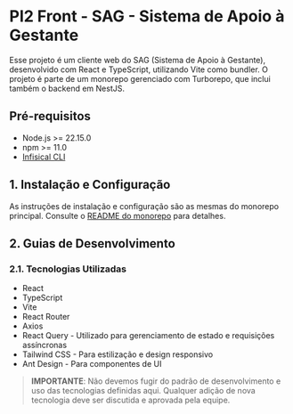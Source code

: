 # PI2 Front - SAG - Sistema de Apoio à Gestante

Esse projeto é um cliente web do SAG (Sistema de Apoio à Gestante), desenvolvido com React e TypeScript, utilizando Vite como bundler. O projeto é parte de um monorepo gerenciado com Turborepo, que inclui também o backend em NestJS.

## Pré-requisitos
- Node.js >= 22.15.0
- npm >= 11.0
- [Infisical CLI](https://infisical.com/docs/cli/overview)

## 1. Instalação e Configuração

As instruções de instalação e configuração são as mesmas do monorepo principal. Consulte o [README do monorepo](../README.md) para detalhes.

## 2. Guias de Desenvolvimento
### 2.1. Tecnologias Utilizadas
- React
- TypeScript
- Vite
- React Router
- Axios
- React Query - Utilizado para gerenciamento de estado e requisições assíncronas
- Tailwind CSS - Para estilização e design responsivo
- Ant Design - Para componentes de UI

> **IMPORTANTE**: Não devemos fugir do padrão de desenvolvimento e uso das tecnologias definidas aqui. Qualquer adição de nova tecnologia deve ser discutida e aprovada pela equipe.
